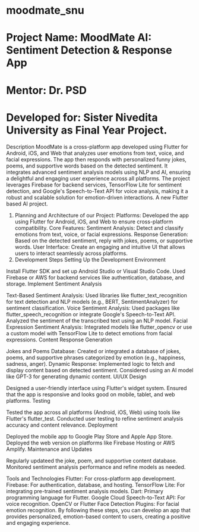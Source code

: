 # moodmate_snu
# Project Name: MoodMate AI: Sentiment Detection & Response App
# Mentor: Dr. PSD 
# Developed for: Sister Nivedita University as Final Year Project.

Description
MoodMate is a cross-platform app developed using Flutter for Android, iOS, and Web that analyzes user emotions from text, voice, and facial expressions. The app then responds with personalized funny jokes, poems, and supportive words based on the detected sentiment. It integrates advanced sentiment analysis models using NLP and AI, ensuring a delightful and engaging user experience across all platforms. The project leverages Firebase for backend services, TensorFlow Lite for sentiment detection, and Google's Speech-to-Text API for voice analysis, making it a robust and scalable solution for emotion-driven interactions.
A new Flutter based AI project.


1. Planning and Architecture of our Project: 
   Platforms: Developed the app using Flutter for Android, iOS, and Web to ensure cross-platform compatibility.
   Core Features:
   Sentiment Analysis: Detect and classify emotions from text, voice, or facial expressions.
   Response Generation: Based on the detected sentiment, reply with jokes, poems, or supportive words.
   User Interface: Create an engaging and intuitive UI that allows users to interact seamlessly across platforms.
2. Development Steps
   Setting Up the Development Environment

Install Flutter SDK and set up Android Studio or Visual Studio Code.
Used Firebase or AWS for backend services like authentication, database, and storage.
Implement Sentiment Analysis

Text-Based Sentiment Analysis:
Used libraries like flutter_text_recognition for text detection and NLP models (e.g., BERT, SentimentAnalyzer) for sentiment classification.
Voice Sentiment Analysis:
Used packages like flutter_speech_recognition or integrate Google's Speech-to-Text API.
Analyzed the sentiment of the transcribed text using an NLP model.
Facial Expression Sentiment Analysis:
Integrated models like flutter_opencv or use a custom model with TensorFlow Lite to detect emotions from facial expressions.
Content Response Generation

Jokes and Poems Database:
Created or integrated a database of jokes, poems, and supportive phrases categorized by emotion (e.g., happiness, sadness, anger).
Dynamic Response:
Implemented logic to fetch and display content based on detected sentiment.
Considered using an AI model like GPT-3 for generating dynamic content.
UI/UX Design

Designed a user-friendly interface using Flutter's widget system.
Ensured that the app is responsive and looks good on mobile, tablet, and web platforms.
Testing

Tested the app across all platforms (Android, iOS, Web) using tools like Flutter's flutter_test.
Conducted user testing to refine sentiment analysis accuracy and content relevance.
Deployment

Deployed the mobile app to Google Play Store and Apple App Store.
Deployed the web version on platforms like Firebase Hosting or AWS Amplify.
Maintenance and Updates

Regularly updateed the joke, poem, and supportive content database.
Monitored sentiment analysis performance and refine models as needed.

Tools and Technologies
Flutter: For cross-platform app development.
Firebase: For authentication, database, and hosting.
TensorFlow Lite: For integrating pre-trained sentiment analysis models.
Dart: Primary programming language for Flutter.
Google Cloud Speech-to-Text API: For voice recognition.
OpenCV or Flutter Face Detection Plugins: For facial emotion recognition.
By following these steps, you can develop an app that provides personalized, emotion-based content to users, creating a positive and engaging experience.




